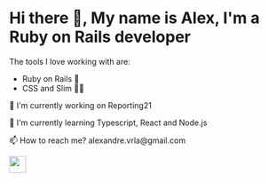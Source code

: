 # Hi there 👋, My name is Alex, I'm a Ruby on Rails developer

The tools I love working with are:
- Ruby on Rails 💎
- CSS and Slim 👨‍🎨

<p>🔭 I'm currently working on Reporting21</p>
<p>🌱 I'm currently learning Typescript, React and Node.js</p>
<p>📫 How to reach me? alexandre.vrla@gmail.com</p>


<a href="https://www.linkedin.com/in/alexandre-vrla/"><img src="https://img.shields.io/badge/linkedin-%230077B5.svg?style=for-the-badge&logo=linkedin&logoColor=white" style="margin-bottom: 4px;" height="30px" target="_blank"></a>
</p>
